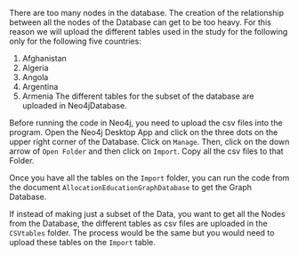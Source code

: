 There are too many nodes in the database. The creation of the relationship between all the nodes of the Database can get to be too heavy.  For this reason we will upload the different tables used in the study for the following only for the following five countries: 

1. Afghanistan
2. Algeria
3. Angola
4. Argentina
5. Armenia
The different tables for the subset of the database are uploaded in Neo4jDatabase. 

Before running the code in Neo4j, you need to upload the csv files into the program. Open the Neo4j Desktop App and click on the three dots on the upper right corner of the Database. Click on `Manage`. Then, click on the down arrow of `Open Folder` and then click on `Import`. Copy all the csv files to that Folder.

Once you have all the tables on the `Import` folder, you can run the code from the document `AllocationEducationGraphDatabase` to get the Graph Database.

If instead of making just a subset of the Data, you want to get all the Nodes from the Database, the different tables as csv files are uploaded in the `CSVtables` folder. The process would be the same but you would need to upload these tables on the `Import` table.
